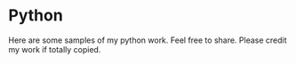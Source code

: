 # Python
Here are some samples of my python work. Feel free to share. Please credit my work if totally copied. 
